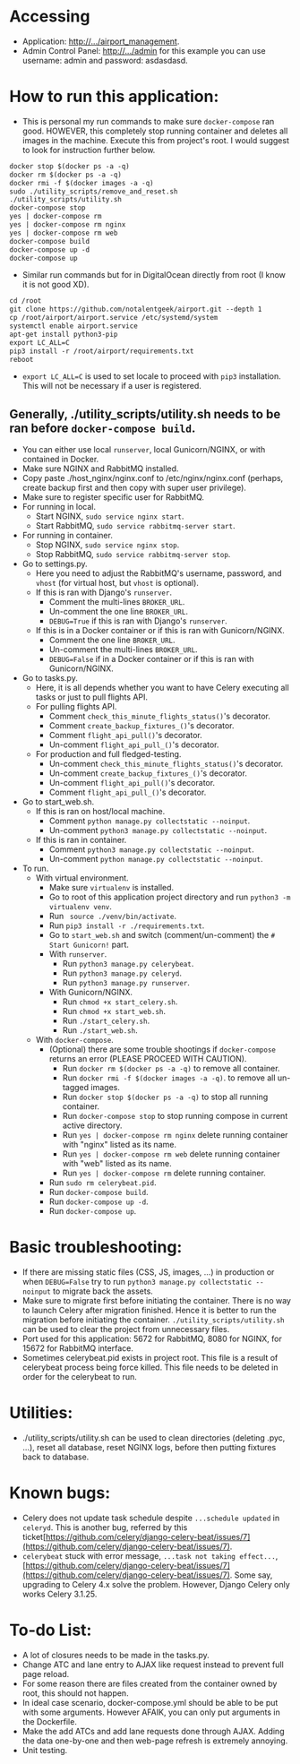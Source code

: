 # Accessing

* Application: [http://.../airport_management](http://.../airport_management).
* Admin Control Panel: [http://.../admin](http://.../admin) for this example you can use username: admin and password: asdasdasd.

# How to run this application:

* This is personal my run commands to make sure `docker-compose` ran good. HOWEVER, this completely stop running container and deletes all images in the machine. Execute this from project's root. I would suggest to look for instruction further below.

```markdown
docker stop $(docker ps -a -q)
docker rm $(docker ps -a -q)
docker rmi -f $(docker images -a -q)
sudo ./utility_scripts/remove_and_reset.sh
./utility_scripts/utility.sh
docker-compose stop
yes | docker-compose rm
yes | docker-compose rm nginx
yes | docker-compose rm web
docker-compose build
docker-compose up -d
docker-compose up
```

* Similar run commands but for in DigitalOcean directly from root (I know it is not good XD).

```markdown
cd /root
git clone https://github.com/notalentgeek/airport.git --depth 1
cp /root/airport/airport.service /etc/systemd/system
systemctl enable airport.service
apt-get install python3-pip
export LC_ALL=C
pip3 install -r /root/airport/requirements.txt
reboot
```

* `export LC_ALL=C` is used to set locale to proceed with `pip3` installation. This will not be necessary if a user is registered.

## __Generally__, ./utility_scripts/utility.sh needs to be ran before `docker-compose build`.
* You can either use local `runserver`, local Gunicorn/NGINX, or with contained in Docker.
* Make sure NGINX and RabbitMQ installed.
* Copy paste ./host_nginx/nginx.conf to /etc/nginx/nginx.conf (perhaps, create backup first and then copy with super user privilege).
* Make sure to register specific user for RabbitMQ.
* For running in local.
    * Start NGINX, `sudo service nginx start`.
    * Start RabbitMQ, `sudo service rabbitmq-server start`.
* For running in container.
    * Stop NGINX, `sudo service nginx stop`.
    * Stop RabbitMQ, `sudo service rabbitmq-server stop`.
* Go to settings.py.
    * Here you need to adjust the RabbitMQ's username, password, and `vhost` (for virtual host, but `vhost` is optional).
    * If this is ran with Django's `runserver`.
        * Comment the multi-lines `BROKER_URL`.
        * Un-comment the one line `BROKER_URL`.
        * `DEBUG=True` if this is ran with Django's `runserver`.
    * If this is in a Docker container or if this is ran with Gunicorn/NGINX.
        * Comment the one line `BROKER_URL`.
        * Un-comment the multi-lines `BROKER_URL`.
        * `DEBUG=False` if in a Docker container or if this is ran with Gunicorn/NGINX.
* Go to tasks.py.
    * Here, it is all depends whether you want to have Celery executing all tasks or just to pull flights API.
    * For pulling flights API.
        * Comment `check_this_minute_flights_status()`'s decorator.
        * Comment `create_backup_fixtures_()`'s decorator.
        * Comment `flight_api_pull()`'s decorator.
        * Un-comment `flight_api_pull_()`'s decorator.
    * For production and full fledged-testing.
        * Un-comment `check_this_minute_flights_status()`'s decorator.
        * Un-comment `create_backup_fixtures_()`'s decorator.
        * Un-comment `flight_api_pull()`'s decorator.
        * Comment `flight_api_pull_()`'s decorator.
* Go to start_web.sh.
    * If this is ran on host/local machine.
        * Comment `python manage.py collectstatic --noinput`.
        * Un-comment `python3 manage.py collectstatic --noinput`.
    * If this is ran in container.
        * Comment `python3 manage.py collectstatic --noinput`.
        * Un-comment `python manage.py collectstatic --noinput`.
* To run.
    * With virtual environment.
        * Make sure `virtualenv` is installed.
        * Go to root of this application project directory and run `python3 -m virtualenv venv`.
        * Run ` source ./venv/bin/activate`.
        * Run `pip3 install -r ./requirements.txt`.
        * Go to `start_web.sh` and switch (comment/un-comment) the `# Start Gunicorn!` part.
        * With `runserver`.
            * Run `python3 manage.py celerybeat`.
            * Run `python3 manage.py celeryd`.
            * Run `python3 manage.py runserver`.
        * With Gunicorn/NGINX.
            * Run `chmod +x start_celery.sh`.
            * Run `chmod +x start_web.sh`.
            * Run `./start_celery.sh`.
            * Run `./start_web.sh`.
    * With `docker-compose`.
        * (Optional) there are some trouble shootings if `docker-compose` returns an error (PLEASE PROCEED WITH CAUTION).
            * Run `docker rm $(docker ps -a -q)` to remove all container.
            * Run `docker rmi -f $(docker images -a -q)`. to remove all un-tagged images.
            * Run `docker stop $(docker ps -a -q)` to stop all running container.
            * Run `docker-compose stop` to stop running compose in current active directory.
            * Run `yes | docker-compose rm nginx` delete running container with "nginx" listed as its name.
            * Run `yes | docker-compose rm web` delete running container with "web" listed as its name.
            * Run `yes | docker-compose rm` delete running container.
        * Run `sudo rm celerybeat.pid`.
        * Run `docker-compose build`.
        * Run `docker-compose up -d`.
        * Run `docker-compose up`.

# Basic troubleshooting:

* If there are missing static files (CSS, JS, images, ...) in production or when `DEBUG=False` try to run `python3 manage.py collectstatic --noinput` to migrate back the assets.
* Make sure to migrate first before initiating the container. There is no way to launch Celery after migration finished. Hence it is better to run the migration before initiating the container. `./utility_scripts/utility.sh` can be used to clear the project from unnecessary files.
* Port used for this application: 5672 for RabbitMQ, 8080 for NGINX, for 15672 for RabbitMQ interface.
* Sometimes celerybeat.pid exists in project root. This file is a result of celerybeat process being force killed. This file needs to be deleted in order for the celerybeat to run.

# Utilities:

* ./utility_scripts/utility.sh can be used to clean directories (deleting .pyc, ...), reset all database, reset NGINX logs, before then putting fixtures back to database.

# Known bugs:

* Celery does not update task schedule despite `...schedule updated` in `celeryd`. This is another bug, referred by this ticket[https://github.com/celery/django-celery-beat/issues/7](https://github.com/celery/django-celery-beat/issues/7).
* `celerybeat` stuck with error message, `...task not taking effect...`, [https://github.com/celery/django-celery-beat/issues/7](https://github.com/celery/django-celery-beat/issues/7). Some say, upgrading to Celery 4.x solve the problem. However, Django Celery only works Celery 3.1.25.

# To-do List:

* A lot of closures needs to be made in the tasks.py.
* Change ATC and lane entry to AJAX like request instead to prevent full page reload.
* For some reason there are files created from the container owned by root, this should not happen.
* In ideal case scenario, docker-compose.yml should be able to be put with some arguments. However AFAIK, you can only put arguments in the Dockerfile.
* Make the add ATCs and add lane requests done through AJAX. Adding the data one-by-one and then web-page refresh is extremely annoying.
* Unit testing.